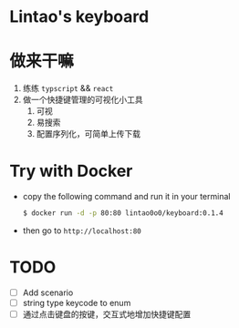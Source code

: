 # Lintao's keyboard

# 做来干嘛

1. 练练 `typscript` && `react`
2. 做一个快捷键管理的可视化小工具
   1. 可视
   2. 易搜索
   3. 配置序列化，可简单上传下载

# Try with Docker

- copy the following command and run it in your terminal
    ```bash
    $ docker run -d -p 80:80 lintao0o0/keyboard:0.1.4
    ```
- then go to `http://localhost:80`

# TODO
- [ ] Add scenario
- [ ] string type keycode to enum
- [ ] 通过点击键盘的按键，交互式地增加快捷键配置
